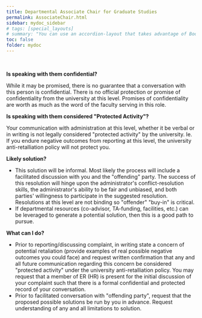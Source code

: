 ```yaml
---
title: Departmental Associate Chair for Graduate Studies
permalink: AssociateChair.html
sidebar: mydoc_sidebar
# tags: [special_layouts]
# summary: "You can use an accordion-layout that takes advantage of Bootstrap styling. This is useful for an FAQ page."
toc: false
folder: mydoc
---
```


<p>&nbsp;</p>
<p><b>Is speaking with them confidential?</b></p>
   <p class="answer">While it may be promised, there is no guarantee that a conversation with this person is confidential. There is no official protection or promise of confidentiality from the university at this level. Promises of confidentiality are worth as much as the word of the faculty serving in this role.</p>
<p><b>Is speaking with them considered "Protected Activity"?</b></p>
   <p class="answer">Your communication with administration at this level, whether it be verbal or in writing is not legally considered "protected activity" by the university. Ie. If you endure negative outcomes from reporting at this level, the university anti-retalliation policy will not protect you.</p>
<p><b>Likely solution?</b></p>
   <p><ul>
	<li>This solution will be informal. Most likely the process will include a facilitated discussion with you and the "offending" party. The success of this resolution will hinge upon the administrator's conflict-resolution skills, the administrator's ability to be fair and unbiased, and both parties' willingness to participate in the suggested resolution. Resolutions at this level are not binding so "offender" "buy-in" is critical.</li>
	<li>If departmental resources (co-advisor, TA-funding, facilities, etc.) can be leveraged to generate a potential solution, then this is a good path to pursue.</li>
    </ul></p>
<p><b>What can I do?</b></p>
   <p><ul>
	<li>Prior to reporting/discussing complaint, in writing state a concern of potential retaliation (provide examples of real possible negative outcomes you could face) and request written confirmation that any and all future communication regarding this concern be considered "protected activity" under the university anti-retalliation policy. You may request that a member of ER (HR) is present for the initial discussion of your complaint such that there is a formal confidential and protected record of your conversation.</li>
	<li>Prior to facilitated conversation with "offending party", request that the proposed possible solutions be run by you in advance. Request understanding of any and all limitations to solution.</li>
    </ul></p>

<script>
    if(location.hash !== null && location.hash !== "")
    {
        var url = location.hash.endsWith("-1") ? location.hash.substring(0, location.hash.length-2) : location.hash;
        $(url + ".collapse").collapse("show");
    }
</script>
